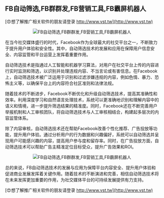 ## **FB自动筛选,FB群群发,FB营销工具,FB霸屏机器人**

[😍想了解推广相关软件的朋友请登录 http://www.vst.tw](http://www.vst.tw)

 <center><img src="https://vst.tw/MP4/tuiguang/png/4.png" alt="FB自动筛选,FB群群发,FB营销工具,FB霸屏机器人"></center>

在当今社交媒体盛行的时代，Facebook作为全球最大的社交平台之一，不断致力于提升用户体验和安全性。其中，自动筛选技术的发展和应用在保障用户信息安全、内容监管和平台运营上发挥着重要作用。

自动筛选技术是指通过人工智能和机器学习算法，对用户在社交平台上传的内容进行实时监测和筛选，以识别并处理违规内容、不当言论或有害信息。在Facebook上，自动筛选技术被广泛运用于识别和过滤涉嫌违规的内容，例如色情、暴力、恐怖主义等，以确保平台上的内容符合社区准则和法律法规。

随着技术的不断进步，Facebook不断优化和升级自动筛选技术，提高其准确性和效率。利用深度学习和自然语言处理技术，系统可以更准确地识别和理解内容中的语义和情境，进一步提升筛选结果的精准度。同时，Facebook还在不断完善用户举报机制和人工审核团队，将自动筛选技术与人工审核相结合，构建起多层次的内容监管体系。

除了内容审核，自动筛选技术还在帮助Facebook改善个性化推荐、广告投放等功能，提升用户体验。通过分析用户的行为数据和兴趣偏好，系统可以自动筛选并呈现用户可能感兴趣的内容，提高用户参与度和留存率。同时，在广告投放方面，自动筛选技术可以帮助广告主精准定位目标受众，提升广告效果和ROI。

 <center><img src="https://vst.tw/MP4/tuiguang/png/8.png" alt="FB自动筛选,FB群群发,FB营销工具,FB霸屏机器人"></center>

总的来说，FB自动筛选技术的发展与应用为保障平台内容安全、提升用户体验和促进商业发展发挥着关键作用。随着技术的不断演进和完善，相信自动筛选技术将在未来发挥更加重要的作用，为社交媒体平台的可持续发展提供有力支持。

[😍想了解推广相关软件的朋友请登录 http://www.vst.tw](http://www.vst.tw)



